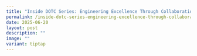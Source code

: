 ```yaml
---
title: "Inside DOTC Series: Engineering Excellence Through Collaboration and Insight"
permalink: /inside-dotc-series-engineering-excellence-through-collaboration-and-insight/
date: 2025-06-20
layout: post
description: ""
image: ""
variant: tiptap
---
```

